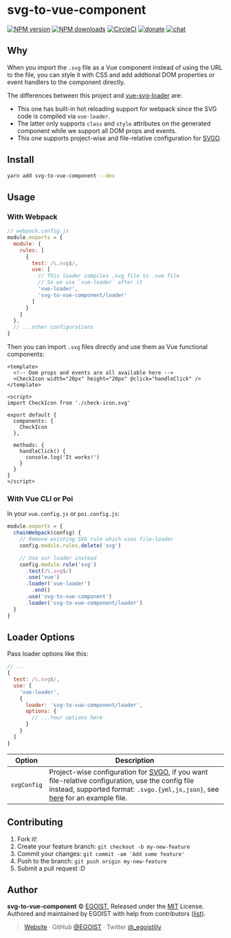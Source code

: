 
# svg-to-vue-component

[![NPM version](https://badgen.net/npm/v/svg-to-vue-component)](https://npmjs.com/package/svg-to-vue-component) [![NPM downloads](https://badgen.net/npm/dm/svg-to-vue-component)](https://npmjs.com/package/svg-to-vue-component) [![CircleCI](https://badgen.net/circleci/github/egoist/svg-to-vue-component/master)](https://circleci.com/gh/egoist/svg-to-vue-component/tree/master)  [![donate](https://badgen.net/badge/support%20me/donate/ff69b4)](https://patreon.com/egoist) [![chat](https://badgen.net/badge/chat%20on/discord/7289DA)](https://chat.egoist.moe)

## Why

When you import the `.svg` file as a Vue component instead of using the URL to the file, you can style it with CSS and add addtional DOM properties or event handlers to the component directly.

The differences between this project and [vue-svg-loader](https://github.com/visualfanatic/vue-svg-loader) are:

- This one has built-in hot reloading support for webpack since the SVG code is compiled via `vue-loader`.
- The latter only supports `class` and `style` attributes on the generated component while we support all DOM props and events.
- This one supports project-wise and file-relative configuration for [SVGO](https://github.com/svg/svgo).

## Install

```bash
yarn add svg-to-vue-component --dev
```

## Usage

### With Webpack

```js
// webpack.config.js
module.exports = {
  module: {
    rules: [
      {
        test: /\.svg$/,
        use: [
          // This loader compiles .svg file to .vue file
          // So we use `vue-loader` after it
          'vue-loader',
          'svg-to-vue-component/loader'
        ]
      }
    ]
  },
  // ...other configurations
}
```

Then you can import `.svg` files directly and use them as Vue functional components:

```vue
<template>
  <!-- Dom props and events are all available here -->
  <CheckIcon width="20px" height="20px" @click="handleClick" />
</template>

<script>
import CheckIcon from './check-icon.svg'

export default {
  components: {
    CheckIcon
  },

  methods: {
    handleClick() {
      console.log('It works!')
    }
  }
}
</script>
```

### With Vue CLI or Poi

In your `vue.config.js` or `poi.config.js`:

```js
module.exports = {
  chainWebpack(config) {
    // Remove existing SVG rule which uses file-loader
    config.module.rules.delete('svg')

    // Use our loader instead
    config.module.rule('svg')
      .test(/\.svg$/)
      .use('vue')
      .loader('vue-loader')
        .end()
      .use('svg-to-vue-component')
      .loader('svg-to-vue-component/loader')
  }
}
```

## Loader Options

Pass loader options like this:

```js
// ...
{
  test: /\.svg$/,
  use: [
    'vue-loader',
    {
      loader: 'svg-to-vue-component/loader',
      options: {
        // ...Your options here
      }
    }
  ]
}
```

|Option|Description|
|---|---|
|`svgConfig`|Project-wise configuration for [SVGO](https://github.com/svg/svgo), if you want file-relative configuration, use the config file instead, supported format: `.svgo.{yml,js,json}`, see [here](https://github.com/svg/svgo/blob/master/.svgo.yml) for an example file.|

## Contributing

1. Fork it!
2. Create your feature branch: `git checkout -b my-new-feature`
3. Commit your changes: `git commit -am 'Add some feature'`
4. Push to the branch: `git push origin my-new-feature`
5. Submit a pull request :D


## Author

**svg-to-vue-component** © [EGOIST](https://github.com/egoist), Released under the [MIT](./LICENSE) License.<br>
Authored and maintained by EGOIST with help from contributors ([list](https://github.com/egoist/svg-to-vue-component/contributors)).

> [Website](https://egoist.sh) · GitHub [@EGOIST](https://github.com/egoist) · Twitter [@_egoistlily](https://twitter.com/_egoistlily)
